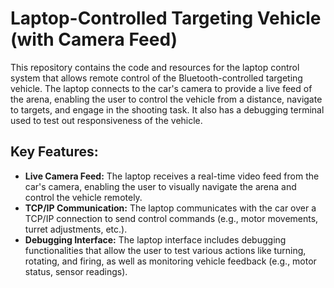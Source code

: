# Laptop-Controlled Targeting Vehicle (with Camera Feed)

This repository contains the code and resources for the laptop control system that allows remote control of the Bluetooth-controlled targeting vehicle. The laptop connects to the car's camera to provide a live feed of the arena, enabling the user to control the vehicle from a distance, navigate to targets, and engage in the shooting task. It also has a debugging terminal used to test out responsiveness of the vehicle.

## Key Features:
- **Live Camera Feed:** The laptop receives a real-time video feed from the car's camera, enabling the user to visually navigate the arena and control the vehicle remotely.
- **TCP/IP Communication:** The laptop communicates with the car over a TCP/IP connection to send control commands (e.g., motor movements, turret adjustments, etc.).
- **Debugging Interface:** The laptop interface includes debugging functionalities that allow the user to test various actions like turning, rotating, and firing, as well as monitoring vehicle feedback (e.g., motor status, sensor readings).
